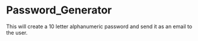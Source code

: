 # Password_Generator
This will create a 10 letter alphanumeric password and send it as an email to the user.
